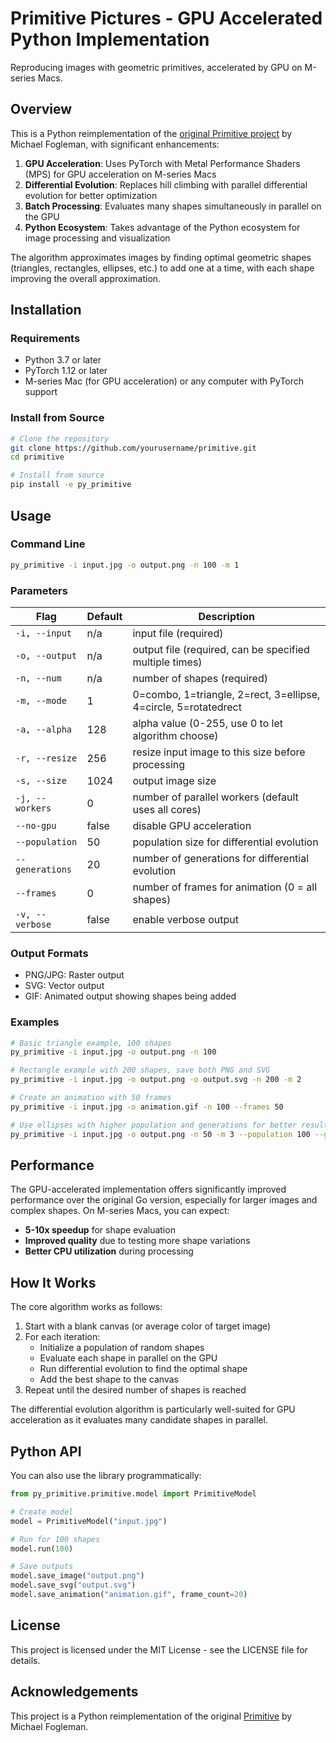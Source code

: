 # Primitive Pictures - GPU Accelerated Python Implementation

Reproducing images with geometric primitives, accelerated by GPU on M-series Macs.

## Overview

This is a Python reimplementation of the [original Primitive project](https://github.com/fogleman/primitive) by Michael Fogleman, with significant enhancements:

1. **GPU Acceleration**: Uses PyTorch with Metal Performance Shaders (MPS) for GPU acceleration on M-series Macs
2. **Differential Evolution**: Replaces hill climbing with parallel differential evolution for better optimization
3. **Batch Processing**: Evaluates many shapes simultaneously in parallel on the GPU
4. **Python Ecosystem**: Takes advantage of the Python ecosystem for image processing and visualization

The algorithm approximates images by finding optimal geometric shapes (triangles, rectangles, ellipses, etc.) to add one at a time, with each shape improving the overall approximation.

## Installation

### Requirements

- Python 3.7 or later
- PyTorch 1.12 or later
- M-series Mac (for GPU acceleration) or any computer with PyTorch support

### Install from Source

```bash
# Clone the repository
git clone https://github.com/yourusername/primitive.git
cd primitive

# Install from source
pip install -e py_primitive
```

## Usage

### Command Line

```bash
py_primitive -i input.jpg -o output.png -n 100 -m 1
```

### Parameters

| Flag | Default | Description |
| --- | --- | --- |
| `-i, --input` | n/a | input file (required) |
| `-o, --output` | n/a | output file (required, can be specified multiple times) |
| `-n, --num` | n/a | number of shapes (required) |
| `-m, --mode` | 1 | 0=combo, 1=triangle, 2=rect, 3=ellipse, 4=circle, 5=rotatedrect |
| `-a, --alpha` | 128 | alpha value (0-255, use 0 to let algorithm choose) |
| `-r, --resize` | 256 | resize input image to this size before processing |
| `-s, --size` | 1024 | output image size |
| `-j, --workers` | 0 | number of parallel workers (default uses all cores) |
| `--no-gpu` | false | disable GPU acceleration |
| `--population` | 50 | population size for differential evolution |
| `--generations` | 20 | number of generations for differential evolution |
| `--frames` | 0 | number of frames for animation (0 = all shapes) |
| `-v, --verbose` | false | enable verbose output |

### Output Formats

- PNG/JPG: Raster output
- SVG: Vector output
- GIF: Animated output showing shapes being added

### Examples

```bash
# Basic triangle example, 100 shapes
py_primitive -i input.jpg -o output.png -n 100

# Rectangle example with 200 shapes, save both PNG and SVG
py_primitive -i input.jpg -o output.png -o output.svg -n 200 -m 2

# Create an animation with 50 frames
py_primitive -i input.jpg -o animation.gif -n 100 --frames 50

# Use ellipses with higher population and generations for better results
py_primitive -i input.jpg -o output.png -n 50 -m 3 --population 100 --generations 30
```

## Performance

The GPU-accelerated implementation offers significantly improved performance over the original Go version, especially for larger images and complex shapes. On M-series Macs, you can expect:

- **5-10x speedup** for shape evaluation
- **Improved quality** due to testing more shape variations
- **Better CPU utilization** during processing

## How It Works

The core algorithm works as follows:

1. Start with a blank canvas (or average color of target image)
2. For each iteration:
   - Initialize a population of random shapes
   - Evaluate each shape in parallel on the GPU
   - Run differential evolution to find the optimal shape
   - Add the best shape to the canvas
3. Repeat until the desired number of shapes is reached

The differential evolution algorithm is particularly well-suited for GPU acceleration as it evaluates many candidate shapes in parallel.

## Python API

You can also use the library programmatically:

```python
from py_primitive.primitive.model import PrimitiveModel

# Create model
model = PrimitiveModel("input.jpg")

# Run for 100 shapes
model.run(100)

# Save outputs
model.save_image("output.png")
model.save_svg("output.svg")
model.save_animation("animation.gif", frame_count=20)
```

## License

This project is licensed under the MIT License - see the LICENSE file for details.

## Acknowledgements

This project is a Python reimplementation of the original [Primitive](https://github.com/fogleman/primitive) by Michael Fogleman. 